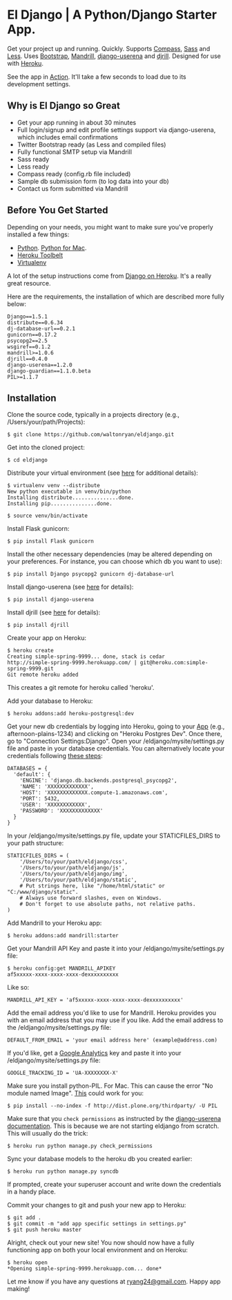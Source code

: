# El Django | A Python/Django Starter App. #
Get your project up and running. Quickly. Supports <a href="http://compass-style.org">Compass</a>, <a href="http://sass-lang.com">Sass</a> and <a href="http://lesscss.org">Less</a>. Uses <a href="http://twitter.github.io/bootstrap/">Bootstrap</a>, <a href="http://mandrill.com/">Mandrill</a>, <a href="http://www.django-userena.org/">django-userena</a> and <a href="https://github.com/brack3t/Djrill">djrill</a>. Designed for use with <a href="https://devcenter.heroku.com/articles/django">Heroku</a>.

See the app in <a href="http://www.eldjango.com">Action</a>. It'll take a few seconds to load due to its development settings.

## Why is El Django so Great ##

* Get your app running in about 30 minutes
* Full login/signup and edit profile settings support via django-userena, which includes email confirmations
* Twitter Bootstrap ready (as Less and compiled files)
* Fully functional SMTP setup via Mandrill
* Sass ready
* Less ready
* Compass ready (config.rb file included)
* Sample db submission form (to log data into your db)
* Contact us form submitted via Mandrill

## Before You Get Started ##

Depending on your needs, you might want to make sure you've properly installed a few things: 

* <a href="http://python.org/">Python</a>. <a href="http://docs.python-guide.org/en/latest/starting/install/osx/">Python for Mac</a>.
* <a href="https://toolbelt.heroku.com/">Heroku Toolbelt</a>
* <a href="https://pypi.python.org/pypi/virtualenv">Virtualenv</a>

A lot of the setup instructions come from <a href="https://devcenter.heroku.com/articles/django">Django on Heroku</a>. It's a really great resource.

Here are the requirements, the installation of which are described more fully below:

	Django==1.5.1
	distribute==0.6.34
	dj-database-url==0.2.1
	gunicorn==0.17.2
	psycopg2==2.5
	wsgiref==0.1.2
	mandrill>=1.0.6
	djrill==0.4.0
	django-userena==1.2.0
	django-guardian==1.1.0.beta
	PIL>=1.1.7

## Installation ##

Clone the source code, typically in a projects directory (e.g., /Users/your/path/Projects):
	
	$ git clone https://github.com/waltonryan/eldjango.git

Get into the cloned project:

	$ cd eldjango
	
Distribute your virtual environment (see <a href="https://devcenter.heroku.com/articles/django">here</a> for additional details):

	$ virtualenv venv --distribute
	New python executable in venv/bin/python
	Installing distribute...............done.
	Installing pip...............done.
	
	$ source venv/bin/activate
	
Install Flask gunicorn:
	
	$ pip install Flask gunicorn
	
Install the other necessary dependencies (may be altered depending on your preferences. For instance, you can choose which db you want to use):

	$ pip install Django psycopg2 gunicorn dj-database-url

Install django-userena (see <a href="http://docs.django-userena.org/en/latest/installation.html#installing-django-userena">here</a> for details):

	$ pip install django-userena
	
Install djrill (see <a href="https://github.com/brack3t/Djrill">here</a> for details):

	$ pip install djrill
	
Create your app on Heroku:

	$ heroku create
	Creating simple-spring-9999... done, stack is cedar
	http://simple-spring-9999.herokuapp.com/ | git@heroku.com:simple-spring-9999.git
	Git remote heroku added
	
This creates a git remote for heroku called 'heroku'.

Add your database to Heroku:

	$ heroku addons:add heroku-postgresql:dev

Get your new db credentials by logging into Heroku, going to your <a href="https://dashboard.heroku.com/apps">App</a> (e.g., afternoon-plains-1234) and clicking on "Heroku Postgres Dev". Once there, go to "Connection Settings:Django". Open your /eldjango/mysite/settings.py file and paste in your database credentials. You can alternatively locate your credentials following <a href="https://devcenter.heroku.com/articles/heroku-postgresql">these steps</a>:

	DATABASES = {
	  'default': {
	    'ENGINE': 'django.db.backends.postgresql_psycopg2',
	    'NAME': 'XXXXXXXXXXXXX',
	    'HOST': 'XXXXXXXXXXXXX.compute-1.amazonaws.com',
	    'PORT': 5432,
	    'USER': 'XXXXXXXXXXXX',
	    'PASSWORD': 'XXXXXXXXXXXXX'
	  }
	}
	
In your /eldjango/mysite/settings.py file, update your STATICFILES_DIRS to your path structure: 

	STATICFILES_DIRS = (
		'/Users/to/your/path/eldjango/css',
		'/Users/to/your/path/eldjango/js',
		'/Users/to/your/path/eldjango/img',
		'/Users/to/your/path/eldjango/static',
	    # Put strings here, like "/home/html/static" or "C:/www/django/static".
	    # Always use forward slashes, even on Windows.
	    # Don't forget to use absolute paths, not relative paths.
	)

Add Mandrill to your Heroku app:

	$ heroku addons:add mandrill:starter
	
Get your Mandrill API Key and paste it into your /eldjango/mysite/settings.py file:

	$ heroku config:get MANDRILL_APIKEY
	af5xxxxx-xxxx-xxxx-xxxx-dexxxxxxxxxx

Like so:

	MANDRILL_API_KEY = 'af5xxxxx-xxxx-xxxx-xxxx-dexxxxxxxxxx'
	
Add the email address you'd like to use for Mandrill. Heroku provides you with an email address that you may use if you like. Add the email address to the /eldjango/mysite/settings.py file:

	DEFAULT_FROM_EMAIL = 'your email address here' (example@address.com)
	
If you'd like, get a <a href="http://www.google.com/analytics/">Google Analytics</a> key and paste it into your /eldjango/mysite/settings.py file:

	GOOGLE_TRACKING_ID = 'UA-XXXXXXXX-X'
	
Make sure you install python-PIL. For <a hrf="http://pythonmac.org/packages/py25-fat/index.html">Mac</a>. This can cause the error "No module named Image". <a href="http://stackoverflow.com/questions/2485295/the-problem-with-installing-pil-using-virtualenv-or-buildout">This</a> could work for you:

	$ pip install --no-index -f http://dist.plone.org/thirdparty/ -U PIL

Make sure that you <code>check permissions</code> as instructed by the <a href="http://docs.django-userena.org/en/latest/commands.html#commands">django-userena documentation</a>. This is because we are not starting eldjango from scratch. This will usually do the trick:

	$ heroku run python manage.py check_permissions
	
Sync your database models to the heroku db you created earlier:

	$ heroku run python manage.py syncdb
	
If prompted, create your superuser account and write down the credentials in a handy place.
	
Commit your changes to git and push your new app to Heroku:

	$ git add .
	$ git commit -m "add app specific settings in settings.py"
	$ git push heroku master
	
Alright, check out your new site! You now should now have a fully functioning app on both your local environment and on Heroku:

	$ heroku open
	*Opening simple-spring-9999.herokuapp.com... done*
	
Let me know if you have any questions at ryang24@gmail.com. Happy app making!

	
	

	


	

	

	

	

